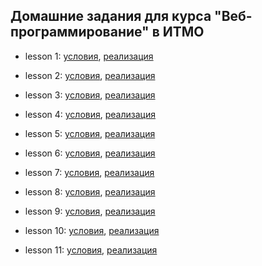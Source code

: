 ## Домашние задания для курса "Веб-программирование" в ИТМО

* lesson 1: [условия](/lesson1/problems.pdf), [реализация](/lesson1)

* lesson 2: [условия](/lesson2/problems.pdf), [реализация](/lesson2)

* lesson 3: [условия](/lesson3/problems.pdf), [реализация](/lesson3)

* lesson 4: [условия](https://docs.google.com/document/d/1EI_5kwo2yNWdgYM6FpvdYAmsT3XsRxfrJw6T6WW5TrI/edit?usp=sharing), [реализация](/lesson4)

* lesson 5: [условия](https://docs.google.com/document/d/1o3LZbZx0OqsAv2IJb1LkbtWXTiVyMe1OG6RhakFtwro/edit?usp=sharing), [реализация](/lesson5)

* lesson 6: [условия](https://docs.google.com/document/d/1GviRYeKbvgXPVX_R2HVkMpbsIgYSjh5vG0d5V0cDck8/edit?usp=sharing), [реализация](/lesson6)

* lesson 7: [условия](https://docs.google.com/document/d/1d2UBkkXr-4wF0iQXrYp1nXxJVJN651VyxxgujexCmxY/edit?usp=sharing), [реализация](/lesson7)

* lesson 8: [условия](https://docs.google.com/document/d/1lWjVJJU8RQFRuDEJt9FQhjlsvXYw2r8r4ohzMUpspvc/edit?usp=sharing), [реализация](/lesson8)

* lesson 9: [условия](https://docs.google.com/document/d/1QMqDX4tDacFt5C7QPbLQEJBxOnEM7d1rHMPB5n-l_o0/edit?usp=sharing), [реализация](/lesson9)

* lesson 10: [условия](https://docs.google.com/document/d/1bhd6Bfp0mmv9BfS7bEG_yesSguaymnGtrNJ1BMobFnk/edit?usp=sharing), [реализация](/lesson10)

* lesson 11: [условия](https://docs.google.com/document/d/1ojuCngYawBcixCreUknMblCsYXg1VsYFYrd9FxsHnZI/edit?usp=sharing), [реализация](/lesson11)

